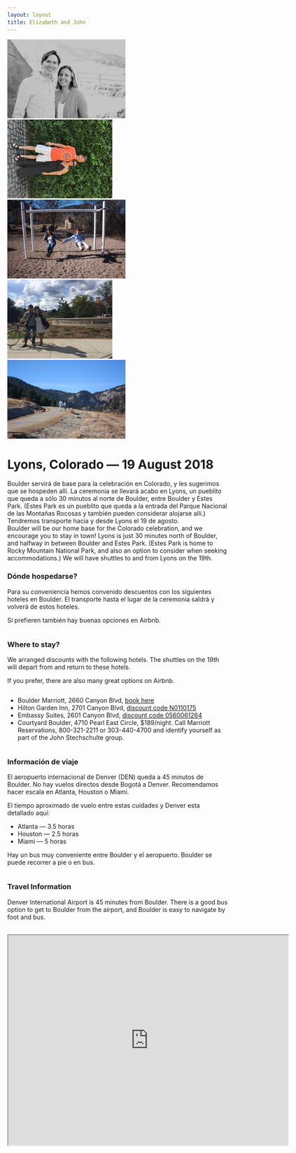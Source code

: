 ```yaml
---
layout: layout
title: Elizabeth and John
---
```


<div class="top_photos">
<img src="assets/bw.jpg" style="height: 180px">
<img src="assets/winery.jpg" style="height: 180px">
<img src="assets/swings.jpg" style="height: 180px">
<img src="assets/first_day_of_school.jpg" style="height: 180px">
<img src="assets/walking.jpg" style="height: 180px">
</div>

# Lyons, Colorado &mdash; 19 August 2018

<div class="row">
  <div class="column left">
    Boulder servirá de base para la celebración en Colorado, y les sugerimos que se
    hospeden allí. La ceremonia se llevará acabo en Lyons, un pueblito que queda a
    sólo 30 minutos al norte de Boulder, entre Boulder y Estes Park.  (Estes Park es
    un pueblito que queda a la entrada del Parque Nacional de las Montañas Rocosas y
    también pueden considerar alojarse allí.) Tendremos transporte hacia y desde
    Lyons el 19 de agosto.
  </div>
  <div class="column right">
    Boulder will be our home base for the Colorado celebration, and we encourage you
    to stay in town! Lyons is just 30 minutes north of Boulder, and halfway in
    between Boulder and Estes Park. (Estes Park is home to Rocky Mountain National
    Park, and also an option to consider when seeking accommodations.) We will have
    shuttles to and from Lyons on the 19th.
  </div>
</div>

<div class="row">
  <div class="column left">
  <h3>Dónde hospedarse?</h3>
<p>Para su conveniencia hemos convenido descuentos con los siguientes hoteles en
Boulder. El transporte hasta el lugar de la ceremonia saldrá y volverá de estos
hoteles.</p>

<p>Si prefieren también hay buenas opciones en Airbnb.</p>
  </div>
  <div class="column right">
  <h3>Where to stay?</h3>
<p>We arranged discounts with the following hotels. The shuttles on the 19th will
depart from and return to these hotels.</p>

<p>If you prefer, there are also many great options on Airbnb.</p>
  </div>
</div>

  * Boulder Marriott, 2660 Canyon Blvd, [book here](http://www.marriott.com/meeting-event-hotels/group-corporate-travel/groupCorp.mi?resLinkData=Silva/Stechschulte%20Wedding%20%5Edenbo%60sdssdsg%7Csdssdsq%60249%60USD%60false%604%608/18/18%608/20/18%607/18/18&app=resvlink&stop_mobi=yes)
  * Hilton Garden Inn, 2701 Canyon Blvd, [discount code N0110175](https://secure3.hilton.com/en_US/gi/reservation/book.htm?ctyhocn=WBUBOGI&corporateCode=N0110175&from=lnrlink)
  * Embassy Suites, 2601 Canyon Blvd, [discount code 0560061264](https://secure3.hilton.com/en_US/es/reservation/book.htm?ctyhocn=DENBOES&corporateCode=0560061264&from=lnrlink)
  * Courtyard Boulder, 4710 Pearl East Circle, $189/night. Call Marriott
    Reservations, 800-321-2211 or 303-440-4700 and identify yourself as part of
    the John Stechschulte group.

<div class="row">
  <div class="column left">
<h3>Información de viaje</h3>
<p>El aeropuerto internacional de Denver (DEN) queda a 45 minutos de Boulder. No
hay vuelos directos desde Bogotá a Denver. Recomendamos hacer escala en Atlanta,
Houston o Miami.</p>

<p>El tiempo aproximado de vuelo entre estas cuidades y Denver esta detallado aquí:
<ul><li>Atlanta &mdash; 3.5 horas</li>
<li>Houston &mdash; 2.5 horas</li>
<li>Miami &mdash; 5 horas</li></ul></p>

<p>Hay un bus muy conveniente entre Boulder y el aeropuerto.  Boulder se puede
recorrer a pie o en bus.</p>
  </div>
  <div class="column right">
<h3>Travel Information</h3>
<p>Denver International Airport is 45 minutes from Boulder. There is a good bus
option to get to Boulder from the airport, and Boulder is easy to navigate by
foot and bus.</p>
  </div>
</div>

<br>
<iframe class="center" src="https://www.google.com/maps/d/u/0/embed?mid=1lNfEtOiYplbtDldmj3O60nNCTz0Ro1ys" width="640" height="480"></iframe>
